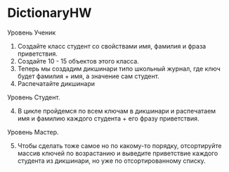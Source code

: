 # DictionaryHW
Уровень Ученик

1. Создайте класс студент со свойствами имя, фамилия и фраза приветствия.
2. Создайте 10 - 15 объектов этого класса.
3. Теперь мы создадим дикшинари типо школьный журнал, где ключ будет фамилия + имя, а значение сам студент.
4. Распечатайте дикшинари

Уровень Студент.

4. В цикле пройдемся по всем ключам в дикшинари и распечатаем имя и фамилию каждого студента + его фразу приветствия.

Уровень Мастер.

5. Чтобы сделать тоже самое но по какому-то порядку, отсортируйте массив ключей по возрастанию и выведите приветствие каждого студента из дикшинари, но уже по отсортированному списку.
